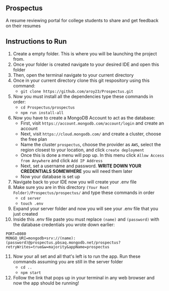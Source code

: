 ## Prospectus
A resume reviewing portal for college students to share and get feedback on their resumes

## Instructions to Run

1. Create a empty folder. This is where you will be launching the project from.
2. Once your folder is created navigate to your desired IDE and open this folder
3. Then, open the terminal navigate to your current directory
4. Once in your current directory clone this git respository using this command:
   - `git clone https://github.com/aroy23/Prospectus.git`
5. Now you must install all the dependencies type these commands in order:
   - `cd Prospectus/prospectus`
   - `npm run install-all`
6. Now you have to create a MongoDB Account to act as the database:
     - First, visit `https://account.mongodb.com/account/login` and create an account
    - Next, visit `https://cloud.mongodb.com/` and create a cluster, choose the free plan
    - Name the cluster `prospectus`, choose the provider as `AWS`, select the region closest to your location, and click `create deployment`
    - Once this is done a menu will pop up. In this menu click `Allow Access from Anywhere` and click `Add IP Address`
    - Next, set a username and password. **WRITE DOWN YOUR CREDENTIALS SOMEWHERE** you will need them later
    - Now your database is set up
7. Navigate back to your IDE now you will create your .env file
8. Make sure you are in this directory `(Your Root Folder)/Prospectus/prospectus/` and type these commands in order
    - `cd server`
    - `touch .env`
9. Expand your server folder and now you will see your .env file that you just created
10. Inside this .env file paste you must replace `(name)` and `(password)` with the database credentials you wrote down earlier:
```
PORT=8080
MONGO_URI=mongodb+srv://(name):(password)@prospectus.pbsaq.mongodb.net/prospectus?retryWrites=true&w=majority&appName=prospectus  
```
11. Now your all set and all that's left is to run the app. Run these commands assuming you are still in the server folder
    - `cd ..`
    - `npm start`
12. Follow the link that pops up in your terminal in any web browser and now the app should be running!
